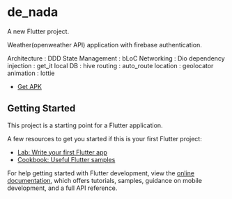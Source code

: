 # de_nada

A new Flutter project.

Weather(openweather API) application with firebase authentication.

Architecture : DDD
State Management : bLoC
Networking : Dio
dependency injection : get_it
local DB : hive
routing : auto_route
location : geolocator
animation : lottie

- [Get APK]([https://docs.flutter.dev/get-started/codelab](https://drive.google.com/drive/folders/14Ih1T6fPrqXpd8DJijomwOo3GIe7q3R7?usp=sharing))


## Getting Started

This project is a starting point for a Flutter application.

A few resources to get you started if this is your first Flutter project:

- [Lab: Write your first Flutter app](https://docs.flutter.dev/get-started/codelab)
- [Cookbook: Useful Flutter samples](https://docs.flutter.dev/cookbook)

For help getting started with Flutter development, view the
[online documentation](https://docs.flutter.dev/), which offers tutorials,
samples, guidance on mobile development, and a full API reference.
